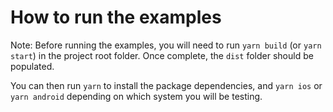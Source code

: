 # How to run the examples

Note: Before running the examples, you will need to run `yarn build` (or `yarn start`) in the project root folder. Once complete, the `dist` folder should be populated.

You can then run `yarn` to install the package dependencies, and `yarn ios` or `yarn android` depending on which system you will be testing.